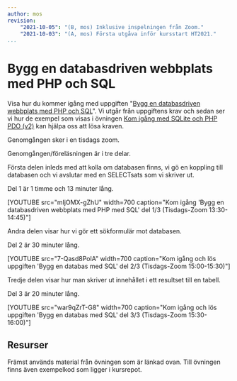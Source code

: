 ```yaml
---
author: mos
revision:
    "2021-10-05": "(B, mos) Inklusive inspelningen från Zoom."
    "2021-10-03": "(A, mos) Första utgåva inför kursstart HT2021."
...
```

Bygg en databasdriven webbplats med PHP och SQL
====================

Visa hur du kommer igång med uppgiften "[Bygg en databasdriven webbplats med PHP och SQL](uppgift/bygg-en-databasdriven-webbplats-med-php-och-sql)". Vi utgår från uppgiftens krav och sedan ser vi hur de exempel som visas i övningen [Kom igång med SQLite och PHP PDO (v2)](kunskap/kom-igang-med-sqlite-och-php-pdo-v2) kan hjälpa oss att lösa kraven.

Genomgången sker i en tisdags zoom.

Genomgången/föreläsningen är i tre delar.

Första delen inleds med att kolla om databasen finns, vi gö en koppling till databasen och vi avslutar med en SELECTsats som vi skriver ut.

Del 1 är 1 timme och 13 minuter lång.

[YOUTUBE src="mIjOMX-gZhU" width=700 caption="Kom igång 'Bygg en databasdriven webbplats med PHP med SQL' del 1/3 (Tisdags-Zoom 13:30-14:45)"]

Andra delen visar hur vi gör ett sökformulär mot databasen.

Del 2 är 30 minuter lång.

[YOUTUBE src="7-Qasd8PolA" width=700 caption="Kom igång och lös uppgiften 'Bygg en databas med SQL' del 2/3 (Tisdags-Zoom 15:00-15:30)"]

Tredje delen visar hur man skriver ut innehållet i ett resultset till en tabell.

Del 3 är 20 minuter lång.

[YOUTUBE src="war9qZrT-G8" width=700 caption="Kom igång och lös uppgiften 'Bygg en databas med SQL' del 3/3 (Tisdags-Zoom 15:30-16:00)"]



Resurser
------------------------

Främst används material från övningen som är länkad ovan. Till övningen finns även exempelkod som ligger i kursrepot.
